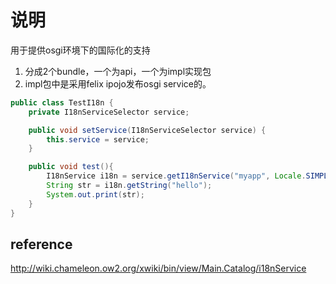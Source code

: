 # 说明
用于提供osgi环境下的国际化的支持
1.  分成2个bundle，一个为api，一个为impl实现包
2.  impl包中是采用felix ipojo发布osgi service的。

```java
public class TestI18n {
    private I18nServiceSelector service;

    public void setService(I18nServiceSelector service) {
        this.service = service;
    }

    public void test(){
        I18nService i18n = service.getI18nService("myapp", Locale.SIMPLIFIED_CHINESE); // Include parents
        String str = i18n.getString("hello");
        System.out.print(str);
    }
}
```

## reference
http://wiki.chameleon.ow2.org/xwiki/bin/view/Main.Catalog/i18nService
